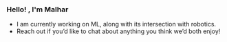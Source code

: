 ### Hello! , I'm Malhar
- I am currently working on ML, along with its intersection with robotics.
- Reach out if you’d like to chat about anything you think we’d both enjoy! 

<!--
**malharinamdar/malharinamdar** is a ✨ _special_ ✨ repository because its `README.md` (this file) appears on your GitHub profile.

Here are some ideas to get you started:

- 🔭 I’m currently working on ...
- 🌱 I’m currently learning ...
- 👯 I’m looking to collaborate on ...
- 🤔 I’m looking for help with ...
- 💬 Ask me about ...
- 📫 How to reach me: ...
- 😄 Pronouns: ...
- ⚡ Fun fact: ...
-->
